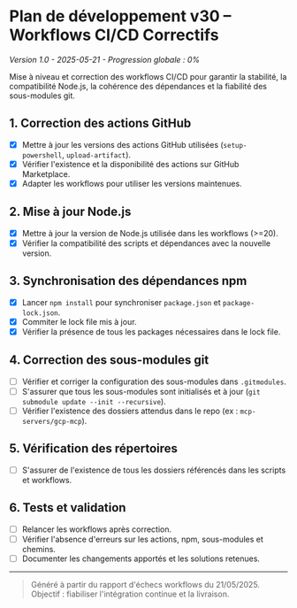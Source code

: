 # Plan de développement v30 – Workflows CI/CD Correctifs
*Version 1.0 - 2025-05-21 - Progression globale : 0%*

Mise à niveau et correction des workflows CI/CD pour garantir la stabilité, la compatibilité Node.js, la cohérence des dépendances et la fiabilité des sous-modules git.

## 1. Correction des actions GitHub
- [x] Mettre à jour les versions des actions GitHub utilisées (`setup-powershell`, `upload-artifact`).
- [x] Vérifier l'existence et la disponibilité des actions sur GitHub Marketplace.
- [x] Adapter les workflows pour utiliser les versions maintenues.

## 2. Mise à jour Node.js
- [x] Mettre à jour la version de Node.js utilisée dans les workflows (>=20).
- [x] Vérifier la compatibilité des scripts et dépendances avec la nouvelle version.

## 3. Synchronisation des dépendances npm
- [x] Lancer `npm install` pour synchroniser `package.json` et `package-lock.json`.
- [x] Commiter le lock file mis à jour.
- [x] Vérifier la présence de tous les packages nécessaires dans le lock file.

## 4. Correction des sous-modules git
- [ ] Vérifier et corriger la configuration des sous-modules dans `.gitmodules`.
- [ ] S'assurer que tous les sous-modules sont initialisés et à jour (`git submodule update --init --recursive`).
- [ ] Vérifier l'existence des dossiers attendus dans le repo (ex : `mcp-servers/gcp-mcp`).

## 5. Vérification des répertoires
- [ ] S'assurer de l'existence de tous les dossiers référencés dans les scripts et workflows.

## 6. Tests et validation
- [ ] Relancer les workflows après correction.
- [ ] Vérifier l'absence d'erreurs sur les actions, npm, sous-modules et chemins.
- [ ] Documenter les changements apportés et les solutions retenues.

---

> Généré à partir du rapport d'échecs workflows du 21/05/2025. Objectif : fiabiliser l'intégration continue et la livraison.
